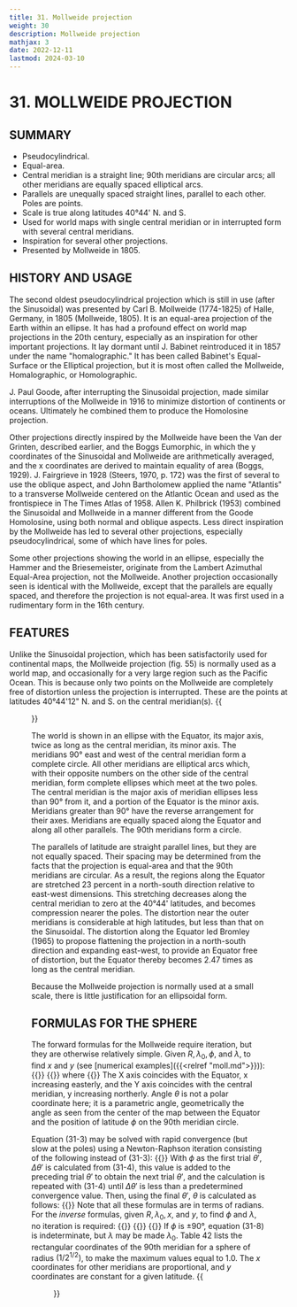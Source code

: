 ```yaml
---
title: 31. Mollweide projection
weight: 30
description: Mollweide projection
mathjax: 3
date: 2022-12-11
lastmod: 2024-03-10
---
```

# 31. MOLLWEIDE PROJECTION
## SUMMARY
- Pseudocylindrical.
- Equal-area.
- Central meridian is a straight line; 90th meridians are circular arcs; all other meridians are equally spaced elliptical arcs.
- Parallels are unequally spaced straight lines, parallel to each other. Poles are points.
- Scale is true along latitudes 40°44' N. and S.
- Used for world maps with single central meridian or in interrupted form with several central meridians.
- Inspiration for several other projections.
- Presented by Mollweide in 1805.

## HISTORY AND USAGE
The second oldest pseudocylindrical projection which is still in use (after the Sinusoidal) was presented by Carl B. Mollweide (1774-1825) of Halle, Germany, in 1805 (Mollweide, 1805). It is an equal-area projection of the Earth within an ellipse. It has had a profound effect on world map projections in the 20th century, especially as an inspiration for other important projections. It lay dormant until J. Babinet reintroduced it in 1857 under the name "homalographic." It has been called Babinet's Equal-Surface or the Elliptical projection, but it is most often called the Mollweide, Homalographic, or Homolographic.

J. Paul Goode, after interrupting the Sinusoidal projection, made similar interruptions of the Mollweide in 1916 to minimize distortion of continents or oceans. Ultimately he combined them to produce the Homolosine projection.

Other projections directly inspired by the Mollweide have been the Van der Grinten, described earlier, and the Boggs Eumorphic, in which the y coordinates of the Sinusoidal and Mollweide are arithmetically averaged, and the x coordinates are derived to maintain equality of area (Boggs, 1929). J. Fairgrieve in 1928 (Steers, 1970, p. 172) was the first of several to use the oblique aspect, and John Bartholomew applied the name "Atlantis" to a transverse Mollweide centered on the Atlantic Ocean and used as the frontispiece in The Times Atlas of 1958. Allen K. Philbrick (1953) combined the Sinusoidal and Mollweide in a manner different from the Goode Homolosine, using both normal and oblique aspects. Less direct inspiration by the Mollweide has led to several other projections, especially pseudocylindrical, some of which have lines for poles.

Some other projections showing the world in an ellipse, especially the Hammer and the Briesemeister, originate from the Lambert Azimuthal Equal-Area projection, not the Mollweide. Another projection occasionally seen is identical with the Mollweide, except that the parallels are equally spaced, and therefore the projection is not equal-area. It was first used in a rudimentary form in the 16th century.

## FEATURES
Unlike the Sinusoidal projection, which has been satisfactorily used for continental maps, the Mollweide projection (fig. 55) is normally used as a world map, and occasionally for a very large region such as the Pacific Ocean. This is because only two points on the Mollweide are completely free of distortion unless the projection is interrupted. These are the points at latitudes 40°44'12" N. and S. on the central meridian(s).
{{<figure src="../figure55.png" link="../figure55.png" caption="__FIGURE 55__.&mdash; Mollweide projection. An equal-are projection of the world bounded by an ellipse and the basis for several other projections.">}}

The world is shown in an ellipse with the Equator, its major axis, twice as long as the central meridian, its minor axis. The meridians 90° east and west of the central meridian form a complete circle. All other meridians are elliptical arcs which, with their opposite numbers on the other side of the central meridian, form complete ellipses which meet at the two poles. The central meridian is the major axis of meridian ellipses less than 90° from it, and a portion of the Equator is the minor axis. Meridians greater than 90° have the reverse arrangement for their axes. Meridians are equally spaced along the Equator and along all other parallels. The 90th meridians form a circle.

The parallels of latitude are straight parallel lines, but they are not equally spaced. Their spacing may be determined from the facts that the projection is equal-area and that the 90th meridians are circular. As a result, the regions along the Equator are stretched 23 percent in a north-south direction relative to east-west dimensions. This stretching decreases along the central meridian to zero at the 40°44' latitudes, and becomes compression nearer the poles. The distortion near the outer meridians is considerable at high latitudes, but less than that on the Sinusoidal. The distortion along the Equator led Bromley (1965) to propose flattening the projection in a north-south direction and expanding east-west, to provide an Equator free of distortion, but the Equator thereby becomes 2.47 times as long as the central meridian.

Because the Mollweide projection is normally used at a small scale, there is little justification for an ellipsoidal form.

## FORMULAS FOR THE SPHERE
The forward formulas for the Mollweide require iteration, but they are otherwise relatively simple. Given $R, \lambda_0, \phi,$ and $\lambda$, to find $x$ and $y$ (see [numerical examples]({{<relref "moll.md">}})):
{{<math tag="31-1">}}x = (8^{1/2}/\pi)R(\lambda-\lambda_0)\cos\theta{{</math>}}
{{<math tag="31-2">}}y = 2^{1/2}R\sin\theta{{</math>}}
where
{{<math tag="31-3">}}2\theta+\sin2\theta = \pi\sin\phi{{</math>}}
The X axis coincides with the Equator, x increasing easterly, and the Y axis coincides with the central meridian, y increasing northerly. Angle $\theta$ is not a polar coordinate here; it is a parametric angle, geometrically the angle as seen from the center of the map between the Equator and the position of latitude $\phi$ on the 90th
meridian circle.

Equation (31-3) may be solved with rapid convergence (but slow at the poles) using a Newton-Raphson iteration consisting of the following instead of (31-3):
{{<math tag="31-4">}}\Delta\theta' = -(\theta'+\sin\theta'-\pi\sin\phi)/(1+\cos\theta'){{</math>}}
With $\phi$ as the first trial $\theta'$, $\Delta\theta'$ is calculated from (31-4), this value is added to the preceding trial $\theta'$ to obtain the next trial $\theta'$, and the calculation is repeated with (31-4) until $\Delta\theta'$ is less than a predetermined convergence value. Then, using the final $\theta'$, $\theta$ is calculated as follows:
{{<math tag="31-5">}}\theta = \theta'/2{{</math>}}
Note that all these formulas are in terms of radians.
For the _inverse_ formulas, given $R, \lambda_0, x,$ and $y$, to find $\phi$ and $\lambda$, no iteration is
required:
{{<math tag="31-6">}}\theta = \arcsin[y/(2^{1/2}R)]{{</math>}}
{{<math tag="31-7">}}\phi = \arcsin[(2\theta+\sin{2\theta})/\pi]{{</math>}}
{{<math tag="31-8">}}\lambda = \lambda_0+\pi x/(8^{1/2}R\cos\theta){{</math>}}
If $\phi$ is ±90°, equation (31-8) is indeterminate, but $\lambda$ may be made $\lambda_0$. Table 42 lists the rectangular coordinates of the 90th meridian for a sphere of radius $(1/2^{1/2})$, to make the maximum values equal to 1.0. The $x$ coordinates for other meridians are proportional, and $y$ coordinates are constant for a given latitude.
{{<figure src="../table42.png" link="../table42.png" caption="__TABLE 42__.&mdash; Mollweide projection: Rectangular coordinates for the 90th meridian">}}

